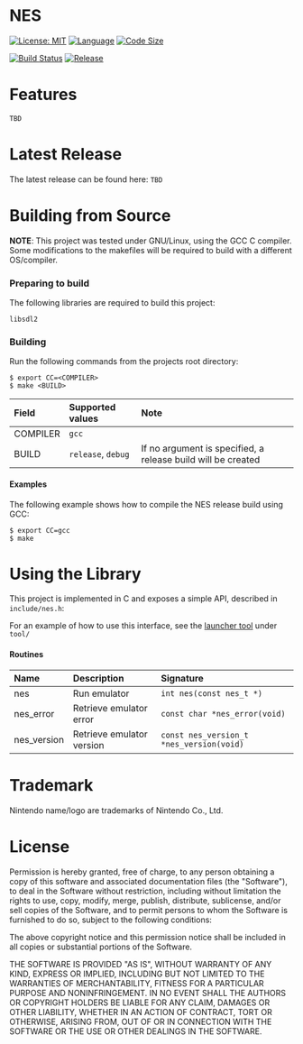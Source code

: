 NES
=

[![License: MIT](https://shields.io/badge/license-MIT-blue.svg?style=flat)]() [![Language](https://shields.io/github/languages/top/majestic53/nes?style=flat)]() [![Code Size](https://shields.io/github/languages/code-size/majestic53/nes?style=flat)]()

[![Build Status](https://shields.io/github/workflow/status/majestic53/nes/Build?style=flat)]() [![Release](https://shields.io/github/v/release/majestic53/nes?style=flat)]()

Features
=

```TBD```

Latest Release
=

The latest release can be found here: ```TBD```

Building from Source
=

__NOTE__: This project was tested under GNU/Linux, using the GCC C compiler. Some modifications to the makefiles will be required to build with a different OS/compiler.

### Preparing to build

The following libraries are required to build this project:

```
libsdl2
```

### Building

Run the following commands from the projects root directory:

```
$ export CC=<COMPILER>
$ make <BUILD>
```

|Field   |Supported values          |Note                                                        |
|:-------|:-------------------------|:-----------------------------------------------------------|
|COMPILER|```gcc```                 |                                                            |
|BUILD   |```release```, ```debug```|If no argument is specified, a release build will be created|

#### Examples

The following example shows how to compile the NES release build using GCC:

```
$ export CC=gcc
$ make
```

Using the Library
=

This project is implemented in C and exposes a simple API, described in ```include/nes.h```:

For an example of how to use this interface, see the [launcher tool](https://github.com/majestic53/nes/tree/master/tool) under ```tool/```

#### Routines

|Name       |Description              |Signature                                   |
|:----------|:------------------------|:-------------------------------------------|
|nes        |Run emulator             |```int nes(const nes_t *)```                |
|nes_error  |Retrieve emulator error  |```const char *nes_error(void)```           |
|nes_version|Retrieve emulator version|```const nes_version_t *nes_version(void)```|

Trademark
=

Nintendo name/logo are trademarks of Nintendo Co., Ltd.

License
=

Permission is hereby granted, free of charge, to any person obtaining a copy of this software and
associated documentation files (the "Software"), to deal in the Software without restriction,
including without limitation the rights to use, copy, modify, merge, publish, distribute,
sublicense, and/or sell copies of the Software, and to permit persons to whom the Software is
furnished to do so, subject to the following conditions:

The above copyright notice and this permission notice shall be included in all copies or
substantial portions of the Software.

THE SOFTWARE IS PROVIDED "AS IS", WITHOUT WARRANTY OF ANY KIND, EXPRESS OR IMPLIED,
INCLUDING BUT NOT LIMITED TO THE WARRANTIES OF MERCHANTABILITY, FITNESS FOR A
PARTICULAR PURPOSE AND NONINFRINGEMENT. IN NO EVENT SHALL THE AUTHORS OR
COPYRIGHT HOLDERS BE LIABLE FOR ANY CLAIM, DAMAGES OR OTHER LIABILITY, WHETHER IN
AN ACTION OF CONTRACT, TORT OR OTHERWISE, ARISING FROM, OUT OF OR IN CONNECTION
WITH THE SOFTWARE OR THE USE OR OTHER DEALINGS IN THE SOFTWARE.
